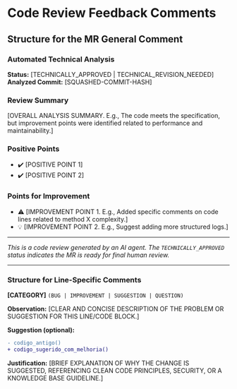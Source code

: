 # Code Review Feedback Comments

## **Structure for the MR General Comment**

### Automated Technical Analysis

**Status:** [TECHNICALLY_APPROVED | TECHNICAL_REVISION_NEEDED]
**Analyzed Commit:** [SQUASHED-COMMIT-HASH]

### Review Summary

[OVERALL ANALYSIS SUMMARY. E.g., The code meets the specification, but improvement points were identified related to performance and maintainability.]

### Positive Points

* :heavy_check_mark: [POSITIVE POINT 1]
* :heavy_check_mark: [POSITIVE POINT 2]

### Points for Improvement

* :warning: [IMPROVEMENT POINT 1. E.g., Added specific comments on code lines related to method X complexity.]
* :bulb: [IMPROVEMENT POINT 2. E.g., Suggest adding more structured logs.]

---
*This is a code review generated by an AI agent. The `TECHNICALLY_APPROVED` status indicates the MR is ready for final human review.*

---

### **Structure for Line-Specific Comments**

**[CATEGORY]** `(BUG | IMPROVEMENT | SUGGESTION | QUESTION)`

**Observation:**
[CLEAR AND CONCISE DESCRIPTION OF THE PROBLEM OR SUGGESTION FOR THIS LINE/CODE BLOCK.]

**Suggestion (optional):**

```diff
- codigo_antigo()
+ codigo_sugerido_com_melhoria()
````

**Justification:**
[BRIEF EXPLANATION OF WHY THE CHANGE IS SUGGESTED, REFERENCING CLEAN CODE PRINCIPLES, SECURITY, OR A KNOWLEDGE BASE GUIDELINE.]
